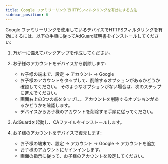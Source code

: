 ```yaml
---
title: Google ファミリーリンクでHTTPSフィルタリングを有効にする方法
sidebar_position: 6
---
```


Google ファミリーリンクを使用しているデバイスでHTTPSフィルタリングを有効にするには、以下の手順に従ってAdGuard証明書をインストールしてください:

1. 万が一に備えてバックアップを作成してください。
1. お子様のアカウントをデバイスから削除します:

    - お子様の端末で、設定 → アカウント → Google
    - お子様のアカウントをタップして、削除するオプションがあるかどうか確認してください。 そのようなオプションがない場合は、次のステップに進んでください。
    - 画面右上の3つの点をタップし、アカウントを削除するオプションがあるかどうかを確認します。
    - デバイスからお子様のアカウントを削除する手順に従ってください。

1. AdGuardを起動し、CAファイルをインストールします。
1. お子様のアカウントをデバイスで復元します:

    - お子様の端末で、設定 → アカウント → Google → アカウントを追加
    - お子様のアカウントにサインインします。
    - 画面の指示に従って、お子様のアカウントを設定してください。
